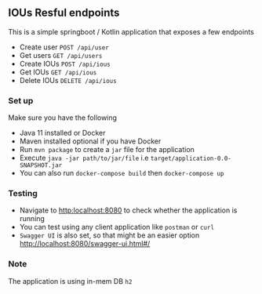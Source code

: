 ## IOUs Resful endpoints
This is a simple springboot / Kotlin application that exposes a few endpoints
* Create user `POST /api/user` 
* Get users `GET /api/users` 
* Create IOUs `POST /api/ious` 
* Get IOUs `GET /api/ious` 
* Delete IOUs `DELETE /api/ious` 

### Set up
Make sure you have the following
* Java 11 installed or Docker
* Maven installed optional if you have Docker
* Run `mvn package` to create a `jar` file for the application
* Execute `java -jar path/to/jar/file` i.e `target/application-0.0-SNAPSHOT.jar`
* You can also run `docker-compose build` then `docker-compose up`

### Testing
* Navigate to [http:localhost:8080](localhost:8080) to check whether the application is running
* You can test using any client application like `postman` or `curl` 
 * `Swagger UI` is also set,
so that might be an easier option [http://localhost:8080/swagger-ui.html#/](http://localhost:8080/swagger-ui.html#/)

### Note
The application is using in-mem DB `h2` 
